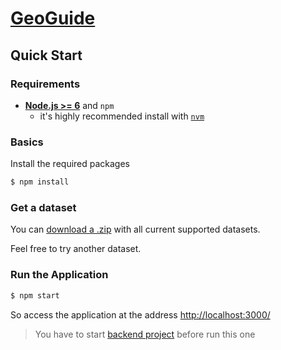# [GeoGuide](https://geoguide.herokuapp.com)

## Quick Start

### Requirements

- [**Node.js >= 6**](https://nodejs.org/en/) and `npm`
  - it's highly recommended install with [`nvm`](https://github.com/creationix/nvm)

### Basics

Install the required packages

```sh
$ npm install
```

### Get a dataset

You can [download a .zip](https://github.com/GeoGuideProject/datasets/archive/master.zip) with all current supported datasets.

Feel free to try another dataset.

### Run the Application

```sh
$ npm start
```

So access the application at the address [http://localhost:3000/](http://localhost:3000/)

> You have to start [backend project](https://github.com/GeoGuideProject/backend) before run this one
